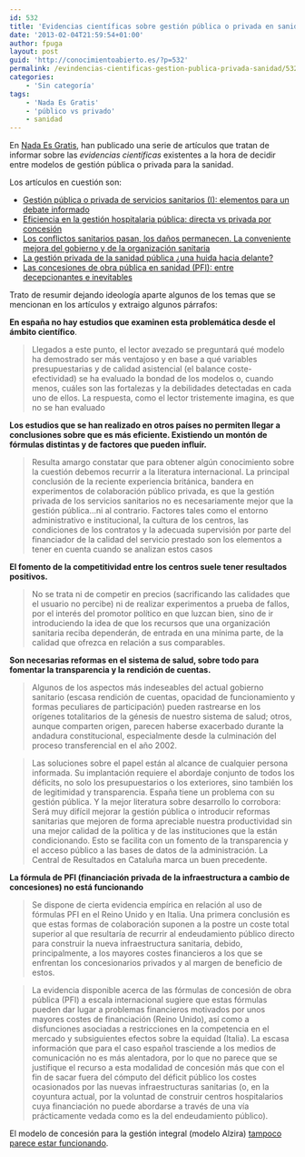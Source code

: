 ```yaml
---
id: 532
title: 'Evidencias científicas sobre gestión pública o privada en sanidad'
date: '2013-02-04T21:59:54+01:00'
author: fpuga
layout: post
guid: 'http://conocimientoabierto.es/?p=532'
permalink: /evindencias-cientificas-gestion-publica-privada-sanidad/532/
categories:
    - 'Sin categoría'
tags:
    - 'Nada Es Gratis'
    - 'público vs privado'
    - sanidad
---
```


En [Nada Es Gratis](http://www.fedeablogs.net/economia/), han publicado una serie de artículos que tratan de informar sobre las *evidencias científicas* existentes a la hora de decidir entre modelos de gestión pública o privada para la sanidad.

Los artículos en cuestión son:

- [Gestión pública o privada de servicios sanitarios (I): elementos para un debate informado](http://www.fedeablogs.net/economia/?p=27213)
- [Eficiencia en la gestión hospitalaria pública: directa vs privada por concesión](http://www.fedeablogs.net/economia/?p=27263)
- [Los conflictos sanitarios pasan, los daños permanecen. La conveniente mejora del gobierno y de la organización sanitaria](http://www.fedeablogs.net/economia/?p=27389)
- [La gestión privada de la sanidad pública ¿una huida hacia delante?](http://www.fedeablogs.net/economia/?p=27591)
- [Las concesiones de obra pública en sanidad (PFI): entre decepcionantes e inevitables](http://www.fedeablogs.net/economia/?p=27749)

Trato de resumir dejando ideología aparte algunos de los temas que se mencionan en los artículos y extraigo algunos párrafos:

**En españa no hay estudios que examinen esta problemática desde el ámbito científico**.

> Llegados a este punto, el lector avezado se preguntará qué modelo ha demostrado ser más ventajoso y en base a qué variables presupuestarias y de calidad asistencial (el balance coste-efectividad) se ha evaluado la bondad de los modelos o, cuando menos, cuáles son las fortalezas y la debilidades detectadas en cada uno de ellos. La respuesta, como el lector tristemente imagina, es que no se han evaluado

**Los estudios que se han realizado en otros países no permiten llegar a conclusiones sobre que es más eficiente. Existiendo un montón de fórmulas distintas y de factores que pueden influír.**

> Resulta amargo constatar que para obtener algún conocimiento sobre la cuestión debemos recurrir a la literatura internacional. La principal conclusión de la reciente experiencia británica, bandera en experimentos de colaboración público privada, es que la gestión privada de los servicios sanitarios no es necesariamente mejor que la gestión pública…ni al contrario. Factores tales como el entorno administrativo e institucional, la cultura de los centros, las condiciones de los contratos y la adecuada supervisión por parte del financiador de la calidad del servicio prestado son los elementos a tener en cuenta cuando se analizan estos casos

**El fomento de la competitividad entre los centros suele tener resultados positivos.**

> No se trata ni de competir en precios (sacrificando las calidades que el usuario no percibe) ni de realizar experimentos a prueba de fallos, por el interés del promotor político en que luzcan bien, sino de ir introduciendo la idea de que los recursos que una organización sanitaria reciba dependerán, de entrada en una mínima parte, de la calidad que ofrezca en relación a sus comparables.

**Son necesarias reformas en el sistema de salud, sobre todo para fomentar la transparencia y la rendición de cuentas.**

> Algunos de los aspectos más indeseables del actual gobierno sanitario (escasa rendición de cuentas, opacidad de funcionamiento y formas peculiares de participación) pueden rastrearse en los orígenes totalitarios de la génesis de nuestro sistema de salud; otros, aunque comparten origen, parecen haberse exacerbado durante la andadura constitucional, especialmente desde la culminación del proceso transferencial en el año 2002.

> Las soluciones sobre el papel están al alcance de cualquier persona informada. Su implantación requiere el abordaje conjunto de todos los déficits, no solo los presupuestarios o los exteriores, sino también los de legitimidad y transparencia. España tiene un problema con su gestión pública. Y la mejor literatura sobre desarrollo lo corrobora: Será muy difícil mejorar la gestión pública o introducir reformas sanitarias que mejoren de forma apreciable nuestra productividad sin una mejor calidad de la política y de las instituciones que la están condicionando. Esto se facilita con un fomento de la transparencia y el acceso público a las bases de datos de la administración. La Central de Resultados en Cataluña marca un buen precedente.

**La fórmula de PFI (financiación privada de la infraestructura a cambio de concesiones) no está funcionando**

> Se dispone de cierta evidencia empírica en relación al uso de fórmulas PFI en el Reino Unido y en Italia. Una primera conclusión es que estas formas de colaboración suponen a la postre un coste total superior al que resultaría de recurrir al endeudamiento público directo para construir la nueva infraestructura sanitaria, debido, principalmente, a los mayores costes financieros a los que se enfrentan los concesionarios privados y al margen de beneficio de estos.

> La evidencia disponible acerca de las fórmulas de concesión de obra pública (PFI) a escala internacional sugiere que estas fórmulas pueden dar lugar a problemas financieros motivados por unos mayores costes de financiación (Reino Unido), así como a disfunciones asociadas a restricciones en la competencia en el mercado y subsiguientes efectos sobre la equidad (Italia). La escasa información que para el caso español trasciende a los medios de comunicación no es más alentadora, por lo que no parece que se justifique el recurso a esta modalidad de concesión más que con el fin de sacar fuera del cómputo del déficit público los costes ocasionados por las nuevas infraestructuras sanitarias (o, en la coyuntura actual, por la voluntad de construir centros hospitalarios cuya financiación no puede abordarse a través de una vía prácticamente vedada como es la del endeudamiento público).

El modelo de concesión para la gestión integral (modelo Alzira) [tampoco parece estar funcionando](http://sociedad.elpais.com/sociedad/2013/01/03/actualidad/1357234471_728665.html).